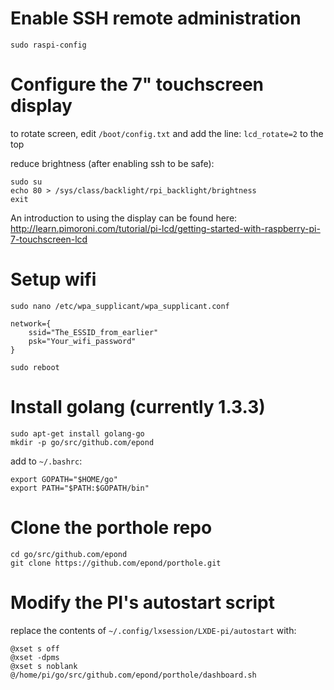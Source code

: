 # Enable SSH remote administration

    sudo raspi-config

# Configure the 7" touchscreen display

to rotate screen, edit `/boot/config.txt` and add the line: `lcd_rotate=2` to the top

reduce brightness (after enabling ssh to be safe):

    sudo su
    echo 80 > /sys/class/backlight/rpi_backlight/brightness
    exit

An introduction to using the display can be found here:
http://learn.pimoroni.com/tutorial/pi-lcd/getting-started-with-raspberry-pi-7-touchscreen-lcd

# Setup wifi

`sudo nano /etc/wpa_supplicant/wpa_supplicant.conf`

    network={
        ssid="The_ESSID_from_earlier"
        psk="Your_wifi_password"
    }

`sudo reboot`

# Install golang (currently 1.3.3)

    sudo apt-get install golang-go
    mkdir -p go/src/github.com/epond

add to `~/.bashrc`:

    export GOPATH="$HOME/go"
    export PATH="$PATH:$GOPATH/bin"
    
# Clone the porthole repo

    cd go/src/github.com/epond
    git clone https://github.com/epond/porthole.git

# Modify the PI's autostart script

replace the contents of `~/.config/lxsession/LXDE-pi/autostart` with:

    @xset s off
    @xset -dpms
    @xset s noblank
    @/home/pi/go/src/github.com/epond/porthole/dashboard.sh
